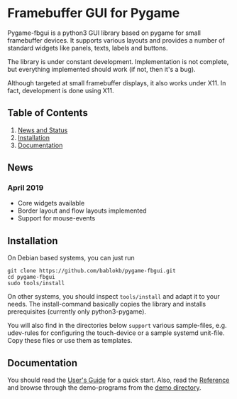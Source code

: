 Framebuffer GUI for Pygame
==========================

Pygame-fbgui is a python3 GUI library based on pygame for small framebuffer 
devices. It supports various layouts and provides a number of standard widgets
like panels, texts, labels and buttons.

The library is under constant development. Implementation is not complete,
but everything implemented should work (if not, then it's a bug).

Although targeted at small framebuffer displays, it also works under X11. In
fact, development is done using X11.


Table of Contents
-----------------

  1. [News and Status](#news "News")
  2. [Installation](#install "Installation")
  3. [Documentation](#documentation "Documentation")


News
----

### April 2019 ###

  - Core widgets available
  - Border layout and flow layouts implemented
  - Support for mouse-events


Installation
------------

On Debian based systems, you can just run

    git clone https://github.com/bablokb/pygame-fbgui.git
    cd pygame-fbgui
    sudo tools/install

On other systems, you should inspect `tools/install` and adapt it to your needs.
The install-command basically copies the library and installs prerequisites
(currently only python3-pygame).

You will also find in the directories below `support` various sample-files,
e.g. udev-rules for configuring the touch-device or a sample systemd
unit-file. Copy these files or use them as templates.


Documentation
-------------

You should read the [User's Guide](doc/usersguide.md "User's Guide") for
a quick start. Also, read the [Reference](doc/reference.md "Reference")
and browse through the demo-programs from the
[demo directory](files/usr/local/lib/fbgui/demo/ "demo directory").

